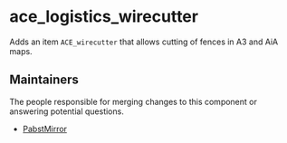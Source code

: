 ace_logistics_wirecutter
===========

Adds an item `ACE_wirecutter` that allows cutting of fences in A3 and AiA maps.


## Maintainers

The people responsible for merging changes to this component or answering potential questions.

- [PabstMirror](https://github.com/PabstMirror)
